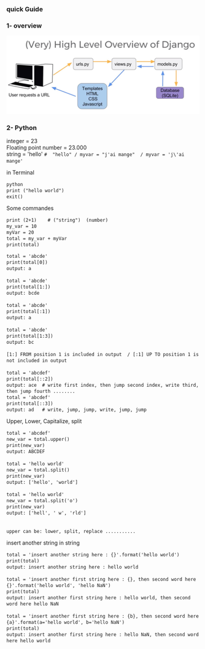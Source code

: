 ### quick Guide

### 1- overview


![overview](https://github.com/keffadi/The-tuto/blob/master/python_django/django1.jpg)

### 2- Python

integer = 23    
Floating point number = 23.000    
string = 'hello'   ```#  "hello" / myvar = "j'ai mange"  / myvar = 'j\'ai mange' ```

in Terminal
```
python
print ("hello world")
exit()
```
Some commandes
```
print (2+1)    # ("string")  (number)
my_var = 10
myVar = 20
total = my_var + myVar
print(total)
```
```
total = 'abcde'
print(total[0])
output: a

total = 'abcde'
print(total[1:])
output: bcde

total = 'abcde'
print(total[:1])
output: a

total = 'abcde'
print(total[1:3])
output: bc

[1:] FROM position 1 is included in output  / [:1] UP TO position 1 is not included in output

total = 'abcdef'
print(total[::2])
output: ace  # write first index, then jump second index, write third, then jump fourth ........
total = 'abcdef'
print(total[::3])
output: ad   # write, jump, jump, write, jump, jump
```
Upper, Lower, Capitalize, split
```
total = 'abcdef'
new_var = total.upper()
print(new_var)
output: ABCDEF

total = 'hello world'
new_var = total.split()
print(new_var)
output: ['hello', 'world']

total = 'hello world'
new_var = total.split('o')
print(new_var)
output: ['hell', ' w', 'rld']


upper can be: lower, split, replace ...........
```
insert another string in string
```
total = 'insert another string here : {}'.format('hello world')
print(total)
output: insert another string here : hello world

total = 'insert another first string here : {}, then second word here {}'.format('hello world', 'hello NaN')
print(total)
output: insert another first string here : hello world, then second word here hello NaN

total = 'insert another first string here : {b}, then second word here {a}'.format(a='hello world', b='hello NaN')
print(total)
output: insert another first string here : hello NaN, then second word here hello world

```
